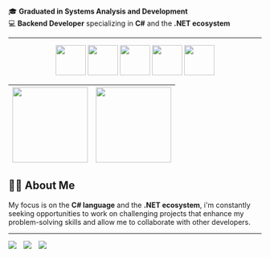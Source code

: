 🎓 **Graduated in Systems Analysis and Development**  
💻 **Backend Developer** specializing in **C#** and the **.NET ecosystem**  

---

<p align="center">
  <img width="60px" src="https://cdn.jsdelivr.net/gh/devicons/devicon@latest/icons/azure/azure-original.svg" />
  <img width="60px" src="https://cdn.jsdelivr.net/gh/devicons/devicon@latest/icons/dot-net/dot-net-original-wordmark.svg" />
  <img width="60px" src="https://cdn.jsdelivr.net/gh/devicons/devicon@latest/icons/dotnetcore/dotnetcore-original.svg" />
  <img width="60px" src="https://cdn.jsdelivr.net/gh/devicons/devicon@latest/icons/microsoftsqlserver/microsoftsqlserver-original.svg" />
  <img width="60px" src="https://cdn.jsdelivr.net/gh/devicons/devicon@latest/icons/csharp/csharp-original.svg" />
</p>


| <img align="center" src="http://github-profile-summary-cards.vercel.app/api/cards/profile-details?username=CassioJhones&theme=darcula" height="150em"/> | <img align="center" src="https://github-readme-stats.vercel.app/api/top-langs/?username=CassioJhones&hide=javascript,html,css&layout=compact&theme=darcula" height="150em"/> |
| ----------- | ----------- |

## 🧑‍💻 About Me
My focus is on the **C# language** and the **.NET ecosystem**, i'm constantly seeking opportunities to work on challenging projects that enhance my problem-solving skills and allow me to collaborate with other developers.

---

<div align="left" style="display:flex; gap:1em; align-items:center;">
  <a href="https://www.codewars.com/users/CassioJhones" target="_blank">
    <img src="https://img.shields.io/badge/Codewars-B1361E?style=for-the-badge&logo=codewars&logoColor=black">
  </a>
  <a href="https://www.linkedin.com/in/cassio-bjhones/" target="_blank">
    <img src="https://img.shields.io/badge/LinkedIn-0A66C2?style=for-the-badge&logo=linkedin&logoColor=white">
  </a>
  <a href="https://github.com/CassioJhones" target="_blank">
    <img src="https://img.shields.io/badge/GitHub-181717?style=for-the-badge&logo=github&logoColor=white">
  </a>
</div>
